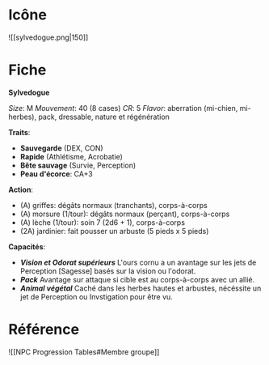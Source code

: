 
# Icône
![[sylvedogue.png|150]]

# Fiche
**Sylvedogue**

*Size*: M
*Mouvement*: 40 (8 cases)
*CR*: 5
*Flavor*: aberration (mi-chien, mi-herbes), pack, dressable, nature et régénération

**Traits**:
- **Sauvegarde** (DEX, CON)
- **Rapide** (Athlétisme, Acrobatie)
- **Bête sauvage** (Survie, Perception)
- **Peau d'écorce**: CA+3

**Action**:
- (A) griffes: dégâts normaux (tranchants), corps-à-corps
- (A) morsure (1/tour): dégâts normaux (perçant), corps-à-corps
- (A) lèche (1/tour): soin 7 (2d6 + 1), corps-à-corps
- (2A) jardinier: fait pousser un arbuste (5 pieds x 5 pieds)

**Capacités**:
- _**Vision et Odorat supérieurs**_ L'ours cornu a un avantage sur les jets de Perception [Sagesse] basés sur la vision ou l'odorat.
- _**Pack**_ Avantage sur attaque si cible est au corps-à-corps avec un allié.
- _**Animal végétal**_ Caché dans les herbes hautes et arbustes, nécéssite un jet de Perception ou Invstigation pour être vu.

# Référence
![[NPC Progression Tables#Membre groupe]]
